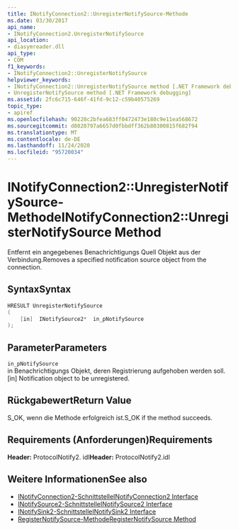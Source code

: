 ```yaml
---
title: INotifyConnection2::UnregisterNotifySource-Methode
ms.date: 03/30/2017
api_name:
- INotifyConnection2.UnregisterNotifySource
api_location:
- diasymreader.dll
api_type:
- COM
f1_keywords:
- INotifyConnection2::UnregisterNotifySource
helpviewer_keywords:
- INotifyConnection2::UnregisterNotifySource method [.NET Framework debugging]
- UnregisterNotifySource method [.NET Framework debugging]
ms.assetid: 2fc6c715-646f-41fd-9c12-c59b40575269
topic_type:
- apiref
ms.openlocfilehash: 90220c2bfea683ff0472473e180c9e11ea568672
ms.sourcegitcommit: d8020797a6657d0fbbdff362b80300815f682f94
ms.translationtype: MT
ms.contentlocale: de-DE
ms.lasthandoff: 11/24/2020
ms.locfileid: "95720034"
---
```

# <a name="inotifyconnection2unregisternotifysource-method"></a><span data-ttu-id="53821-102">INotifyConnection2::UnregisterNotifySource-Methode</span><span class="sxs-lookup"><span data-stu-id="53821-102">INotifyConnection2::UnregisterNotifySource Method</span></span>

<span data-ttu-id="53821-103">Entfernt ein angegebenes Benachrichtigungs Quell Objekt aus der Verbindung.</span><span class="sxs-lookup"><span data-stu-id="53821-103">Removes a specified notification source object from the connection.</span></span>  
  
## <a name="syntax"></a><span data-ttu-id="53821-104">Syntax</span><span class="sxs-lookup"><span data-stu-id="53821-104">Syntax</span></span>  
  
```cpp  
HRESULT UnregisterNotifySource  
(  
    [in]  INotifySource2*  in_pNotifySource  
);  
```  
  
## <a name="parameters"></a><span data-ttu-id="53821-105">Parameter</span><span class="sxs-lookup"><span data-stu-id="53821-105">Parameters</span></span>  

 `in_pNotifySource`  
 <span data-ttu-id="53821-106">in Benachrichtigungs Objekt, deren Registrierung aufgehoben werden soll.</span><span class="sxs-lookup"><span data-stu-id="53821-106">[in] Notification object to be unregistered.</span></span>  
  
## <a name="return-value"></a><span data-ttu-id="53821-107">Rückgabewert</span><span class="sxs-lookup"><span data-stu-id="53821-107">Return Value</span></span>  

 <span data-ttu-id="53821-108">S_OK, wenn die Methode erfolgreich ist.</span><span class="sxs-lookup"><span data-stu-id="53821-108">S_OK if the method succeeds.</span></span>  
  
## <a name="requirements"></a><span data-ttu-id="53821-109">Requirements (Anforderungen)</span><span class="sxs-lookup"><span data-stu-id="53821-109">Requirements</span></span>  

 <span data-ttu-id="53821-110">**Header:** ProtocolNotify2. idl</span><span class="sxs-lookup"><span data-stu-id="53821-110">**Header:** ProtocolNotify2.idl</span></span>  
  
## <a name="see-also"></a><span data-ttu-id="53821-111">Weitere Informationen</span><span class="sxs-lookup"><span data-stu-id="53821-111">See also</span></span>

- [<span data-ttu-id="53821-112">INotifyConnection2-Schnittstelle</span><span class="sxs-lookup"><span data-stu-id="53821-112">INotifyConnection2 Interface</span></span>](inotifyconnection2-interface.md)
- [<span data-ttu-id="53821-113">INotifySource2-Schnittstelle</span><span class="sxs-lookup"><span data-stu-id="53821-113">INotifySource2 Interface</span></span>](inotifysource2-interface.md)
- [<span data-ttu-id="53821-114">INotifySink2-Schnittstelle</span><span class="sxs-lookup"><span data-stu-id="53821-114">INotifySink2 Interface</span></span>](inotifysink2-interface.md)
- [<span data-ttu-id="53821-115">RegisterNotifySource-Methode</span><span class="sxs-lookup"><span data-stu-id="53821-115">RegisterNotifySource Method</span></span>](inotifyconnection2-registernotifysource-method.md)
